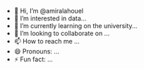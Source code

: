 - 👋 Hi, I’m @amiralahouel
- 👀 I’m interested in data...
- 🌱 I’m currently learning on the university...
- 💞️ I’m looking to collaborate on ...
- 📫 How to reach me ...
- 😄 Pronouns: ...
- ⚡ Fun fact: ...

<!---
amiralahouel/amiralahouel is a ✨ special ✨ repository because its `README.md` (this file) appears on your GitHub profile.
You can click the Preview link to take a look at your changes.
--->
